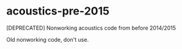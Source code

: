 # acoustics-pre-2015
[DEPRECATED] Nonworking acoustics code from before 2014/2015

Old nonworking code, don't use.
